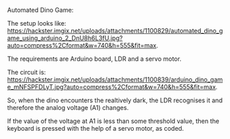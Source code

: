 Automated Dino Game:

  The setup looks like:
  https://hackster.imgix.net/uploads/attachments/1100829/automated_dino_game_using_arduino_2_DnU8h6L3fU.jpg?auto=compress%2Cformat&w=740&h=555&fit=max.
  
  The requirements are Arduino board, LDR and a servo motor.
  
  The circuit is:
  https://hackster.imgix.net/uploads/attachments/1100839/arduino_dino_game_mNFSPFDLyT.jpg?auto=compress%2Cformat&w=740&h=555&fit=max.
  
  So, when the dino encounters the realtively dark, the LDR recognises it and therefore the analog voltage (A1) changes.
  
  If the value of the voltage at A1 is less than some threshold value, then the keyboard is pressed with the help of a servo motor, as coded.
